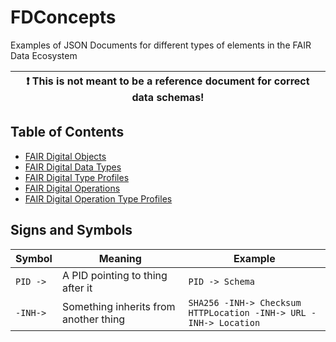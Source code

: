 # FDConcepts
Examples of JSON Documents for different types of elements in the FAIR Data Ecosystem

| :exclamation:  This is not meant to be a reference document for correct data schemas!   |
|-----------------------------------------|


## Table of Contents

- [FAIR Digital Objects](Objects/README.md)
- [FAIR Digital Data Types](Data%20Types/README.md)
- [FAIR Digital Type Profiles](Type%20Profiles/README.md)
- [FAIR Digital Operations](Operations/README.md)
- [FAIR Digital Operation Type Profiles](Operation%20Type%20Profiles/README.md)


## Signs and Symbols

| Symbol   | Meaning                               | Example                                                                 |
|----------|---------------------------------------|-------------------------------------------------------------------------|
| `PID ->` | A PID pointing to thing after it      | `PID -> Schema`                                                         |
| `-INH->` | Something inherits from another thing | `SHA256 -INH-> Checksum`<br/> `HTTPLocation -INH-> URL -INH-> Location` |
